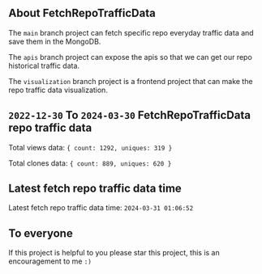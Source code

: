 ## About FetchRepoTrafficData

The `main` branch project can fetch specific repo everyday traffic data and save them in the MongoDB.

The `apis` branch project can expose the apis so that we can get our repo historical traffic data.

The `visualization` branch project is a frontend project that can make the repo traffic data visualization.

## `2022-12-30` To `2024-03-30` FetchRepoTrafficData repo traffic data

Total views data: `{ count: 1292, uniques: 319 }`

Total clones data: `{ count: 889, uniques: 620 }`

## Latest fetch repo traffic data time

Latest fetch repo traffic data time: `2024-03-31 01:06:52`

## To everyone

If this project is helpful to you please star this project, this is an encouragement to me `:)`



